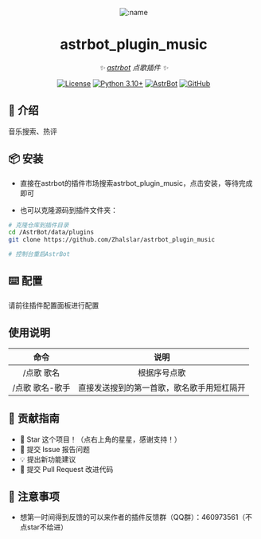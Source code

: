
<div align="center">

![:name](https://count.getloli.com/@astrbot_plugin_music?name=astrbot_plugin_music&theme=minecraft&padding=6&offset=0&align=top&scale=1&pixelated=1&darkmode=auto)


# astrbot_plugin_music

_✨ [astrbot](https://github.com/AstrBotDevs/AstrBot) 点歌插件 ✨_  

[![License](https://img.shields.io/badge/License-MIT-green.svg)](https://opensource.org/licenses/MIT)
[![Python 3.10+](https://img.shields.io/badge/Python-3.10%2B-blue.svg)](https://www.python.org/)
[![AstrBot](https://img.shields.io/badge/AstrBot-3.4%2B-orange.svg)](https://github.com/Soulter/AstrBot)
[![GitHub](https://img.shields.io/badge/作者-Zhalslar-blue)](https://github.com/Zhalslar)

</div>

## 🤝 介绍

音乐搜索、热评

## 📦 安装

- 直接在astrbot的插件市场搜索astrbot_plugin_music，点击安装，等待完成即可

- 也可以克隆源码到插件文件夹：

```bash
# 克隆仓库到插件目录
cd /AstrBot/data/plugins
git clone https://github.com/Zhalslar/astrbot_plugin_music

# 控制台重启AstrBot
```

## ⌨️ 配置

请前往插件配置面板进行配置

## 使用说明

|     命令      |      说明       |
|:-------------:|:-----------------------------:|
| /点歌 歌名      | 根据序号点歌  |
| /点歌 歌名-歌手  | 直接发送搜到的第一首歌，歌名歌手用短杠隔开  |

## 👥 贡献指南

- 🌟 Star 这个项目！（点右上角的星星，感谢支持！）
- 🐛 提交 Issue 报告问题
- 💡 提出新功能建议
- 🔧 提交 Pull Request 改进代码

## 📌 注意事项

- 想第一时间得到反馈的可以来作者的插件反馈群（QQ群）：460973561（不点star不给进）
